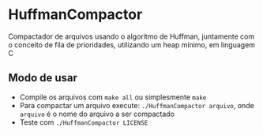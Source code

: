 # HuffmanCompactor
Compactador de arquivos usando o algoritmo de Huffman, juntamente com o conceito de fila de prioridades, utilizando um heap mínimo, em linguagem C 

## Modo de usar
* Compile os arquivos com `make all` ou simplesmente `make`
* Para compactar um arquivo execute: `./HuffmanCompactor arquivo`, onde `arquivo` é o nome do arquivo a ser compactado 
* Teste com `./HuffmanCompactor LICENSE`